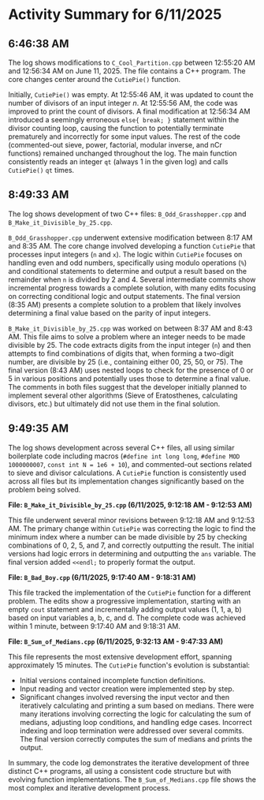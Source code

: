 # Activity Summary for 6/11/2025

## 6:46:38 AM
The log shows modifications to `C_Cool_Partition.cpp` between 12:55:20 AM and 12:56:34 AM on June 11, 2025.  The file contains a C++ program.  The core changes center around the `CutiePie()` function.

Initially, `CutiePie()` was empty.  At 12:55:46 AM, it was updated to count the number of divisors of an input integer *n*.  At 12:55:56 AM, the code was improved to print the count of divisors.  A final modification at 12:56:34 AM introduced a seemingly erroneous `else{ break; }` statement within the divisor counting loop, causing the function to potentially terminate prematurely and incorrectly for some input values.  The rest of the code (commented-out sieve, power, factorial, modular inverse, and nCr functions) remained unchanged throughout the log.  The main function consistently reads an integer `qt` (always 1 in the given log) and calls `CutiePie()` `qt` times.


## 8:49:33 AM
The log shows development of two C++ files: `B_Odd_Grasshopper.cpp` and `B_Make_it_Divisible_by_25.cpp`.

`B_Odd_Grasshopper.cpp` underwent extensive modification between 8:17 AM and 8:35 AM.  The core change involved developing a function `CutiePie` that processes input integers (`n` and `x`). The logic within `CutiePie`  focuses on handling even and odd numbers, specifically using modulo operations (`%`) and conditional statements to determine and output a result based on the remainder when `n` is divided by 2 and 4.  Several intermediate commits show incremental progress towards a complete solution, with many edits focusing on correcting conditional logic and output statements.  The final version (8:35 AM) presents a complete solution to a problem that likely involves determining a final value based on the parity of input integers.

`B_Make_it_Divisible_by_25.cpp` was worked on between 8:37 AM and 8:43 AM. This file aims to solve a problem where an integer needs to be made divisible by 25.  The code extracts digits from the input integer (`n`) and then attempts to find combinations of digits that, when forming a two-digit number, are divisible by 25 (i.e., containing either 00, 25, 50, or 75). The final version (8:43 AM) uses nested loops to check for the presence of 0 or 5 in various positions and potentially uses those to determine a final value. The comments in both files suggest that the developer initially planned to implement several other algorithms (Sieve of Eratosthenes, calculating divisors, etc.) but ultimately did not use them in the final solution.


## 9:49:35 AM
The log shows development across several C++ files, all using similar boilerplate code including macros (`#define int long long`, `#define MOD 1000000007`, `const int N = 1e6 + 10`), and commented-out sections related to sieve and divisor calculations.  A `CutiePie` function is consistently used across all files but its implementation changes significantly based on the problem being solved.

**File: `B_Make_it_Divisible_by_25.cpp` (6/11/2025, 9:12:18 AM - 9:12:53 AM)**

This file underwent several minor revisions between 9:12:18 AM and 9:12:53 AM. The primary change within `CutiePie` was correcting the logic to find the minimum index where a number can be made divisible by 25 by checking combinations of 0, 2, 5, and 7,  and correctly outputting the result. The initial versions had logic errors in determining and outputting the `ans` variable.  The final version added `<<endl;` to properly format the output.


**File: `B_Bad_Boy.cpp` (6/11/2025, 9:17:40 AM - 9:18:31 AM)**

This file tracked the implementation of the `CutiePie` function for a different problem. The edits show a progressive implementation, starting with an empty `cout` statement and incrementally adding output values (1, 1, a, b) based on input variables a, b, c, and d. The complete code was achieved within 1 minute, between 9:17:40 AM and 9:18:31 AM.


**File: `B_Sum_of_Medians.cpp` (6/11/2025, 9:32:13 AM - 9:47:33 AM)**

This file represents the most extensive development effort, spanning approximately 15 minutes. The `CutiePie` function's evolution is substantial:

* Initial versions contained incomplete function definitions.
* Input reading and vector creation were implemented step by step.
*  Significant changes involved reversing the input vector and then iteratively calculating and printing a sum based on medians. There were many iterations involving correcting the logic for calculating the sum of medians, adjusting loop conditions, and handling edge cases.  Incorrect indexing and loop termination were addressed over several commits. The final version correctly computes the sum of medians and prints the output.

In summary, the code log demonstrates the iterative development of three distinct C++ programs, all using a consistent code structure but with evolving function implementations.  The `B_Sum_of_Medians.cpp` file shows the most complex and iterative development process.
